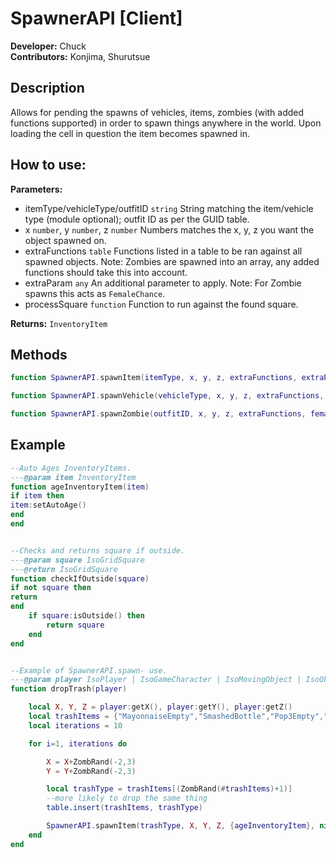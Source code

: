 # SpawnerAPI [Client]
**Developer:** Chuck  
**Contributors:** Konjima, Shurutsue 

## Description
Allows for pending the spawns of vehicles, items, zombies (with added functions supported) 
in order to spawn things anywhere in the world. Upon loading the cell in question the item becomes spawned in.

## How to use:
**Parameters:**

- itemType/vehicleType/outfitID `string` String matching the item/vehicle type (module optional); outfit ID as per the GUID table.
- x `number`, y `number`, z `number` Numbers matches the x, y, z you want the object spawned on.
- extraFunctions `table` Functions listed in a table to be ran against all spawned objects. Note: Zombies are spawned into an array, any added functions should take this into account.
- extraParam `any` An additional parameter to apply. Note: For Zombie spawns this acts as `FemaleChance`.
- processSquare `function` Function to run against the found square.

**Returns:** `InventoryItem`


## Methods
```lua
function SpawnerAPI.spawnItem(itemType, x, y, z, extraFunctions, extraParam, processSquare)
```
```lua
function SpawnerAPI.spawnVehicle(vehicleType, x, y, z, extraFunctions, extraParam, processSquare)
```
```lua
function SpawnerAPI.spawnZombie(outfitID, x, y, z, extraFunctions, femaleChance, processSquare)
```

## Example
```lua
--Auto Ages InventoryItems.
---@param item InventoryItem
function ageInventoryItem(item)
if item then
item:setAutoAge()
end
end


--Checks and returns square if outside.
---@param square IsoGridSquare
---@return IsoGridSquare
function checkIfOutside(square)
if not square then
return
end
	if square:isOutside() then
		return square
	end
end


--Example of SpawnerAPI.spawn- use.
---@param player IsoPlayer | IsoGameCharacter | IsoMovingObject | IsoObject
function dropTrash(player)

	local X, Y, Z = player:getX(), player:getY(), player:getZ()
	local trashItems = {"MayonnaiseEmpty","SmashedBottle","Pop3Empty","PopEmpty","Pop2Empty","WhiskeyEmpty","BeerCanEmpty","BeerEmpty"}
	local iterations = 10

	for i=1, iterations do

		X = X+ZombRand(-2,3)
		Y = Y+ZombRand(-2,3)

		local trashType = trashItems[(ZombRand(#trashItems)+1)]
		--more likely to drop the same thing
		table.insert(trashItems, trashType)

		SpawnerAPI.spawnItem(trashType, X, Y, Z, {ageInventoryItem}, nil, checkIfOutside)
	end
end
```